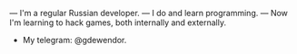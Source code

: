 — I'm a regular Russian developer.
— I do and learn programming.
— Now I'm learning to hack games, both internally and externally.
- My telegram: @gdewendor.
